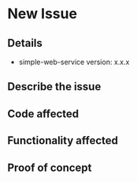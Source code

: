 # New Issue

## Details

- simple-web-service version: x.x.x

## Describe the issue

<!-- Briefly describe the issue you encountered -->

## Code affected

<!-- Describe which part of the code is affected by this issue -->

## Functionality affected

<!-- Desribe which functionality could be affected by this issue -->

## Proof of concept

<!--
  If possible add a proof of concept in a link like
  [codepen](https://codepen.io/#) or a [github gist](https://gist.github.com/)
-->
